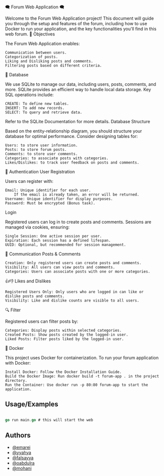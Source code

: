 🗨️ Forum Web Application 🗨️

Welcome to the Forum Web Application project! This document will guide you through the setup and features of the forum, including how to use Docker to run your application, and the key functionalities you'll find in this web forum.
🎯 Objectives

The Forum Web Application enables:

    Communication between users.
    Categorization of posts.
    Liking and Disliking posts and comments.
    Filtering posts based on different criteria.

💾 Database

We use SQLite to manage our data, including users, posts, comments, and more. SQLite provides an efficient way to handle local data storage. Key SQL operations include:

    CREATE: To define new tables.
    INSERT: To add new records.
    SELECT: To query and retrieve data.

Refer to the SQLite Documentation for more details.
Database Structure

Based on the entity-relationship diagram, you should structure your database for optimal performance. Consider designing tables for:

    Users: to store user information.
    Posts: to store forum posts.
    Comments: to store user comments.
    Categories: to associate posts with categories.
    Likes/Dislikes: to track user feedback on posts and comments.

🔐 Authentication
User Registration

Users can register with:

    Email: Unique identifier for each user.
        If the email is already taken, an error will be returned.
    Username: Unique identifier for display purposes.
    Password: Must be encrypted (Bonus task).

Login

Registered users can log in to create posts and comments. Sessions are managed via cookies, ensuring:

    Single Session: One active session per user.
    Expiration: Each session has a defined lifespan.
    UUID: Optional, but recommended for session management.

💬 Communication
Posts & Comments

    Creation: Only registered users can create posts and comments.
    Visibility: All users can view posts and comments.
    Categories: Users can associate posts with one or more categories.

👍👎 Likes and Dislikes

    Registered Users Only: Only users who are logged in can like or dislike posts and comments.
    Visibility: Like and dislike counts are visible to all users.

🔍 Filter

Registered users can filter posts by:

    Categories: Display posts within selected categories.
    Created Posts: Show posts created by the logged-in user.
    Liked Posts: Filter posts liked by the logged-in user.

🐳 Docker

This project uses Docker for containerization. To run your forum application with Docker:

    Install Docker: Follow the Docker Installation Guide.
    Build the Docker Image: Run docker build -t forum-app . in the project directory.
    Run the Container: Use docker run -p 80:80 forum-app to start the application.
## Usage/Examples

```go

go run main.go # this will start the web
```



## Authors

- [@emarei](https://www.github.com/emarei)
- [@yyahya](https://www.github.com/yyahya)
- [@falsayya](https://www.github.com/falsayya)
- [@oabdulra](https://www.github.com/oabdulra)
- [@mohani](https://www.github.com/mohani)

```